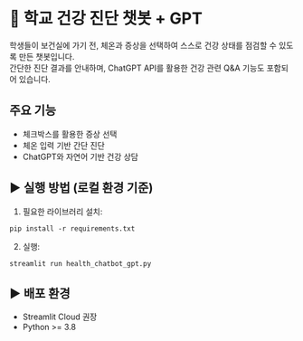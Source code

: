 
# 🏫 학교 건강 진단 챗봇 + GPT

학생들이 보건실에 가기 전, 체온과 증상을 선택하여 스스로 건강 상태를 점검할 수 있도록 만든 챗봇입니다.  
간단한 진단 결과를 안내하며, ChatGPT API를 활용한 건강 관련 Q&A 기능도 포함되어 있습니다.

##  주요 기능
- 체크박스를 활용한 증상 선택
- 체온 입력 기반 간단 진단
- ChatGPT와 자연어 기반 건강 상담

## ▶ 실행 방법 (로컬 환경 기준)

1. 필요한 라이브러리 설치:
```
pip install -r requirements.txt
```

2. 실행:
```
streamlit run health_chatbot_gpt.py
```

## ▶ 배포 환경
- Streamlit Cloud 권장
- Python >= 3.8

